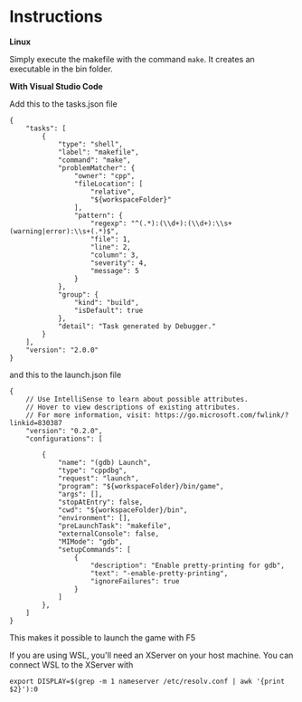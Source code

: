 
<h1>Instructions</h1>

**Linux**

Simply execute the makefile with the command ```make```. It creates an executable in the bin folder.

**With Visual Studio Code**

Add this to the tasks.json file

```
{
    "tasks": [
        {
            "type": "shell",
            "label": "makefile",
            "command": "make",
            "problemMatcher": {
                "owner": "cpp",
                "fileLocation": [
                    "relative",
                    "${workspaceFolder}"
                ],
                "pattern": {
                    "regexp": "^(.*):(\\d+):(\\d+):\\s+(warning|error):\\s+(.*)$",
                    "file": 1,
                    "line": 2,
                    "column": 3,
                    "severity": 4,
                    "message": 5
                }
            },
            "group": {
                "kind": "build",
                "isDefault": true
            },
            "detail": "Task generated by Debugger."
        }
    ],
    "version": "2.0.0"
}
```

and this to the launch.json file 

```
{
    // Use IntelliSense to learn about possible attributes.
    // Hover to view descriptions of existing attributes.
    // For more information, visit: https://go.microsoft.com/fwlink/?linkid=830387
    "version": "0.2.0",
    "configurations": [

        {
            "name": "(gdb) Launch",
            "type": "cppdbg",
            "request": "launch",
            "program": "${workspaceFolder}/bin/game",
            "args": [],
            "stopAtEntry": false,
            "cwd": "${workspaceFolder}/bin",
            "environment": [],
            "preLaunchTask": "makefile",
            "externalConsole": false,
            "MIMode": "gdb",
            "setupCommands": [
                {
                    "description": "Enable pretty-printing for gdb",
                    "text": "-enable-pretty-printing",
                    "ignoreFailures": true
                }
            ]
        },
    ]
}
```
This makes it possible to launch the game with F5

If you are using WSL, you'll need an XServer on your host machine. You can connect WSL to the XServer with
```
export DISPLAY=$(grep -m 1 nameserver /etc/resolv.conf | awk '{print $2}'):0 
```

